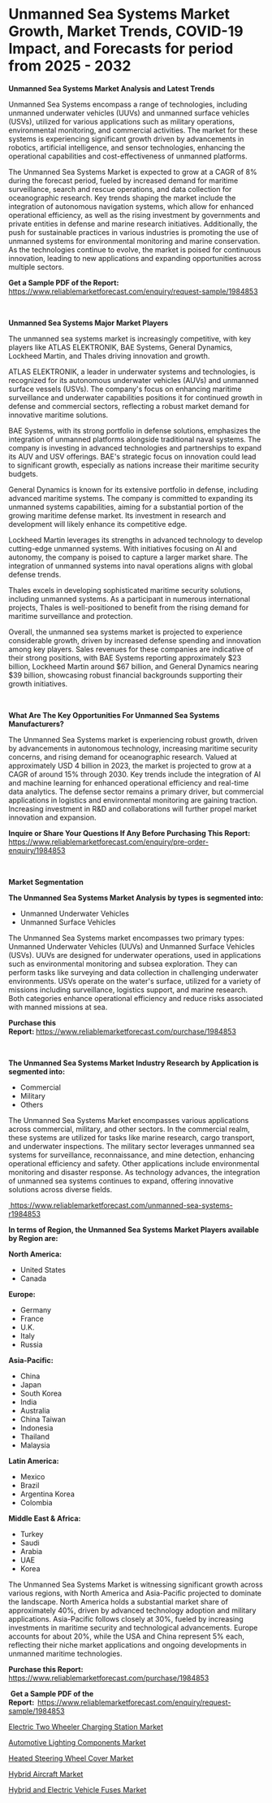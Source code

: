 <p><h1>Unmanned Sea Systems Market Growth, Market Trends, COVID-19 Impact, and Forecasts for period from 2025 - 2032</h1></p><p><strong>Unmanned Sea Systems Market Analysis and Latest Trends</strong></p>
<p><p>Unmanned Sea Systems encompass a range of technologies, including unmanned underwater vehicles (UUVs) and unmanned surface vehicles (USVs), utilized for various applications such as military operations, environmental monitoring, and commercial activities. The market for these systems is experiencing significant growth driven by advancements in robotics, artificial intelligence, and sensor technologies, enhancing the operational capabilities and cost-effectiveness of unmanned platforms.</p><p>The Unmanned Sea Systems Market is expected to grow at a CAGR of 8% during the forecast period, fueled by increased demand for maritime surveillance, search and rescue operations, and data collection for oceanographic research. Key trends shaping the market include the integration of autonomous navigation systems, which allow for enhanced operational efficiency, as well as the rising investment by governments and private entities in defense and marine research initiatives. Additionally, the push for sustainable practices in various industries is promoting the use of unmanned systems for environmental monitoring and marine conservation. As the technologies continue to evolve, the market is poised for continuous innovation, leading to new applications and expanding opportunities across multiple sectors.</p></p>
<p><strong>Get a Sample PDF of the Report:&nbsp;</strong> <a href="https://www.reliablemarketforecast.com/enquiry/request-sample/1984853?utm_campaign=1834&utm_medium=2&utm_source=Github&utm_content=ia&utm_term=30032025&utm_id=unmanned-sea-systems">https://www.reliablemarketforecast.com/enquiry/request-sample/1984853</a></p>
<p>&nbsp;</p>
<p><strong>Unmanned Sea Systems Major Market Players</strong></p>
<p><p>The unmanned sea systems market is increasingly competitive, with key players like ATLAS ELEKTRONIK, BAE Systems, General Dynamics, Lockheed Martin, and Thales driving innovation and growth.</p><p>ATLAS ELEKTRONIK, a leader in underwater systems and technologies, is recognized for its autonomous underwater vehicles (AUVs) and unmanned surface vessels (USVs). The company's focus on enhancing maritime surveillance and underwater capabilities positions it for continued growth in defense and commercial sectors, reflecting a robust market demand for innovative maritime solutions.</p><p>BAE Systems, with its strong portfolio in defense solutions, emphasizes the integration of unmanned platforms alongside traditional naval systems. The company is investing in advanced technologies and partnerships to expand its AUV and USV offerings. BAE's strategic focus on innovation could lead to significant growth, especially as nations increase their maritime security budgets.</p><p>General Dynamics is known for its extensive portfolio in defense, including advanced maritime systems. The company is committed to expanding its unmanned systems capabilities, aiming for a substantial portion of the growing maritime defense market. Its investment in research and development will likely enhance its competitive edge.</p><p>Lockheed Martin leverages its strengths in advanced technology to develop cutting-edge unmanned systems. With initiatives focusing on AI and autonomy, the company is poised to capture a larger market share. The integration of unmanned systems into naval operations aligns with global defense trends.</p><p>Thales excels in developing sophisticated maritime security solutions, including unmanned systems. As a participant in numerous international projects, Thales is well-positioned to benefit from the rising demand for maritime surveillance and protection.</p><p>Overall, the unmanned sea systems market is projected to experience considerable growth, driven by increased defense spending and innovation among key players. Sales revenues for these companies are indicative of their strong positions, with BAE Systems reporting approximately $23 billion, Lockheed Martin around $67 billion, and General Dynamics nearing $39 billion, showcasing robust financial backgrounds supporting their growth initiatives.</p></p>
<p>&nbsp;</p>
<p><strong>What Are The Key Opportunities For Unmanned Sea Systems Manufacturers?</strong></p>
<p><p>The Unmanned Sea Systems market is experiencing robust growth, driven by advancements in autonomous technology, increasing maritime security concerns, and rising demand for oceanographic research. Valued at approximately USD 4 billion in 2023, the market is projected to grow at a CAGR of around 15% through 2030. Key trends include the integration of AI and machine learning for enhanced operational efficiency and real-time data analytics. The defense sector remains a primary driver, but commercial applications in logistics and environmental monitoring are gaining traction. Increasing investment in R&D and collaborations will further propel market innovation and expansion.</p></p>
<p><strong>Inquire or Share Your Questions If Any Before Purchasing This Report:</strong> <a href="https://www.reliablemarketforecast.com/enquiry/pre-order-enquiry/1984853?utm_campaign=1834&utm_medium=2&utm_source=Github&utm_content=ia&utm_term=30032025&utm_id=unmanned-sea-systems">https://www.reliablemarketforecast.com/enquiry/pre-order-enquiry/1984853</a></p>
<p>&nbsp;</p>
<p><strong>Market Segmentation</strong></p>
<p><strong>The Unmanned Sea Systems Market Analysis by types is segmented into:</strong></p>
<p><ul><li>Unmanned Underwater Vehicles</li><li>Unmanned Surface Vehicles</li></ul></p>
<p><p>The Unmanned Sea Systems market encompasses two primary types: Unmanned Underwater Vehicles (UUVs) and Unmanned Surface Vehicles (USVs). UUVs are designed for underwater operations, used in applications such as environmental monitoring and subsea exploration. They can perform tasks like surveying and data collection in challenging underwater environments. USVs operate on the water's surface, utilized for a variety of missions including surveillance, logistics support, and marine research. Both categories enhance operational efficiency and reduce risks associated with manned missions at sea.</p></p>
<p><strong>Purchase this Report:&nbsp;</strong><a href="https://www.reliablemarketforecast.com/purchase/1984853?utm_campaign=1834&utm_medium=2&utm_source=Github&utm_content=ia&utm_term=30032025&utm_id=unmanned-sea-systems">https://www.reliablemarketforecast.com/purchase/1984853</a></p>
<p>&nbsp;</p>
<p><strong>The Unmanned Sea Systems Market Industry Research by Application is segmented into:</strong></p>
<p><ul><li>Commercial</li><li>Military</li><li>Others</li></ul></p>
<p><p>The Unmanned Sea Systems Market encompasses various applications across commercial, military, and other sectors. In the commercial realm, these systems are utilized for tasks like marine research, cargo transport, and underwater inspections. The military sector leverages unmanned sea systems for surveillance, reconnaissance, and mine detection, enhancing operational efficiency and safety. Other applications include environmental monitoring and disaster response. As technology advances, the integration of unmanned sea systems continues to expand, offering innovative solutions across diverse fields.</p></p>
<p><a href="https://www.reliablemarketforecast.com/unmanned-sea-systems-r1984853?utm_campaign=1834&utm_medium=2&utm_source=Github&utm_content=ia&utm_term=30032025&utm_id=unmanned-sea-systems">&nbsp;https://www.reliablemarketforecast.com/unmanned-sea-systems-r1984853</a></p>
<p><strong>In terms of Region, the Unmanned Sea Systems Market Players available by Region are:</strong></p>
<p>
    <p> <strong> North America: </strong>
        <ul>
            <li>United States</li>
            <li>Canada</li>
        </ul>
        </p> 
    <p> <strong> Europe: </strong>
        <ul>
            <li>Germany</li>
            <li>France</li>
            <li>U.K.</li>
            <li>Italy</li>
            <li>Russia</li>
        </ul>
        </p> 
    <p> <strong> Asia-Pacific: </strong>
        <ul>
            <li>China</li>
            <li>Japan</li>
            <li>South Korea</li>
            <li>India</li>
            <li>Australia</li>
            <li>China Taiwan</li>
            <li>Indonesia</li>
            <li>Thailand</li>
            <li>Malaysia</li>
        </ul>
        </p> 
    <p> <strong> Latin America: </strong>
        <ul>
            <li>Mexico</li>
            <li>Brazil</li>
            <li>Argentina Korea</li>
            <li>Colombia</li>
        </ul>
        </p> 
    <p> <strong> Middle East & Africa: </strong>
        <ul>
            <li>Turkey</li>
            <li>Saudi</li>
            <li>Arabia</li>
            <li>UAE</li>
            <li>Korea</li>
        </ul>
    </p>
    </p>
<p><p>The Unmanned Sea Systems Market is witnessing significant growth across various regions, with North America and Asia-Pacific projected to dominate the landscape. North America holds a substantial market share of approximately 40%, driven by advanced technology adoption and military applications. Asia-Pacific follows closely at 30%, fueled by increasing investments in maritime security and technological advancements. Europe accounts for about 20%, while the USA and China represent 5% each, reflecting their niche market applications and ongoing developments in unmanned maritime technologies.</p></p>
<p><strong>Purchase this Report: </strong><a href="https://www.reliablemarketforecast.com/purchase/1984853?utm_campaign=1834&utm_medium=2&utm_source=Github&utm_content=ia&utm_term=30032025&utm_id=unmanned-sea-systems">https://www.reliablemarketforecast.com/purchase/1984853</a></p>
<p>&nbsp;<strong>Get a Sample PDF of the Report:&nbsp;&nbsp;</strong><a href="https://www.reliablemarketforecast.com/enquiry/request-sample/1984853?utm_campaign=1834&utm_medium=2&utm_source=Github&utm_content=ia&utm_term=30032025&utm_id=unmanned-sea-systems">https://www.reliablemarketforecast.com/enquiry/request-sample/1984853</a></p>
<p><strong></strong></p>
<p><p><a href="https://github.com/budenhanelfc/Market-Research-Report-List-1/blob/main/electric-two-wheeler-charging-station-market.md?utm_campaign=1834&utm_medium=2&utm_source=Github&utm_content=ia&utm_term=30032025&utm_id=unmanned-sea-systems">Electric Two Wheeler Charging Station Market</a></p><p><a href="https://github.com/dahcheeviola/Market-Research-Report-List-1/blob/main/automotive-lighting-components-market.md?utm_campaign=1834&utm_medium=2&utm_source=Github&utm_content=ia&utm_term=30032025&utm_id=unmanned-sea-systems">Automotive Lighting Components Market</a></p><p><a href="https://github.com/cagleplittrw/Market-Research-Report-List-1/blob/main/heated-steering-wheel-cover-market.md?utm_campaign=1834&utm_medium=2&utm_source=Github&utm_content=ia&utm_term=30032025&utm_id=unmanned-sea-systems">Heated Steering Wheel Cover Market</a></p><p><a href="https://github.com/marrahcerpas05/Market-Research-Report-List-1/blob/main/hybrid-aircraft-market.md?utm_campaign=1834&utm_medium=2&utm_source=Github&utm_content=ia&utm_term=30032025&utm_id=unmanned-sea-systems">Hybrid Aircraft Market</a></p><p><a href="https://github.com/dichkotuanny/Market-Research-Report-List-1/blob/main/hybrid-and-electric-vehicle-fuses-market.md?utm_campaign=1834&utm_medium=2&utm_source=Github&utm_content=ia&utm_term=30032025&utm_id=unmanned-sea-systems">Hybrid and Electric Vehicle Fuses Market</a></p></p>